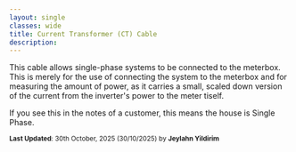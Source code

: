 ```yaml
---
layout: single
classes: wide
title: Current Transformer (CT) Cable
description: 
---
```


This cable allows single-phase systems to be connected to the meterbox. This is merely for the use of connecting the system to the meterbox and for measuring the amount of power, as it carries a small, scaled down version of the current from the inverter's power to the meter tiself.

If you see this in the notes of a customer, this means the house is Single Phase.

<sup>**Last Updated**: 30th October, 2025 (30/10/2025) by **Jeylahn Yildirim**</sup>
